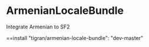 ArmenianLocaleBundle
====================

Integrate Armenian to SF2

==install
"tigran/armenian-locale-bundle": "dev-master"
